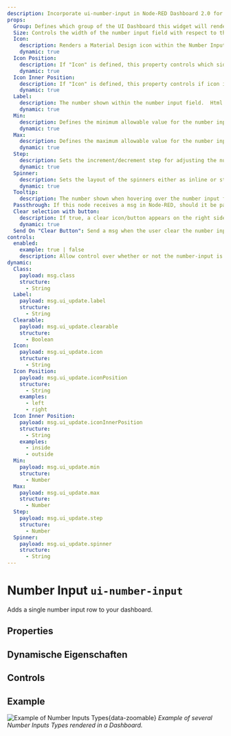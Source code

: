 ```yaml
---
description: Incorporate ui-number-input in Node-RED Dashboard 2.0 for customizable, user-driven data entry and feedback.
props:
  Group: Defines which group of the UI Dashboard this widget will render in.
  Size: Controls the width of the number input field with respect to the parent group. Maximum value is the width of the group.
  Icon:
    description: Renders a Material Design icon within the Number Input. There is no need to include the "mdi-" prefix.
    dynamic: true
  Icon Position:
    description: If "Icon" is defined, this property controls which side of the "Label" the icon will render on.
    dynamic: true
  Icon Inner Position:
    description: If "Icon" is defined, this property controls if icon is render inside or outside the number input box.
    dynamic: true
  Label:
    description: The number shown within the number input field.  Html content is allowed.
    dynamic: true
  Min:
    description: Defines the minimum allowable value for the number input field.
    dynamic: true
  Max:
    description: Defines the maximum allowable value for the number input field.
    dynamic: true
  Step:
    description: Sets the increment/decrement step for adjusting the number value in the input field.
    dynamic: true
  Spinner:
    description: Sets the layout of the spinners either as inline or stacked.
    dynamic: true
  Tooltip:
    description: The number shown when hovering over the number input field.
  Passthrough: If this node receives a msg in Node-RED, should it be passed through to the output as if a new value was inserted to the input?
  Clear selection with button:
    description: If true, a clear icon/button appears on the right side to clear the number input.
    dynamic: true
  Send On "Clear Button": Send a msg when the user clear the number input using the clear button, the "Clear Selection" button must be enabled.
controls:
  enabled:
    example: true | false
    description: Allow control over whether or not the number-input is enabled
dynamic:
  Class:
    payload: msg.class
    structure:
      - String
  Label:
    payload: msg.ui_update.label
    structure:
      - String
  Clearable:
    payload: msg.ui_update.clearable
    structure:
      - Boolean
  Icon:
    payload: msg.ui_update.icon
    structure:
      - String
  Icon Position:
    payload: msg.ui_update.iconPosition
    structure:
      - String
    examples:
      - left
      - right
  Icon Inner Position:
    payload: msg.ui_update.iconInnerPosition
    structure:
      - String
    examples:
      - inside
      - outside
  Min:
    payload: msg.ui_update.min
    structure:
      - Number
  Max:
    payload: msg.ui_update.max
    structure:
      - Number
  Step:
    payload: msg.ui_update.step
    structure:
      - Number
  Spinner:
    payload: msg.ui_update.spinner
    structure:
      - String
---
```


<script setup>
    import TryDemo from "./../../components/TryDemo.vue"
</script>

<TryDemo href="number-input">

# Number Input `ui-number-input`

</TryDemo>

Adds a single number input row to your dashboard.

## Properties

<PropsTable/>

## Dynamische Eigenschaften

<DynamicPropsTable/>

## Controls

<ControlsTable/>

## Example

![Example of Number Inputs Types](/images/node-examples/ui-number-input.png "Example of Number Inputs Types"){data-zoomable}
_Example of several Number Inputs Types rendered in a Dashboard._
